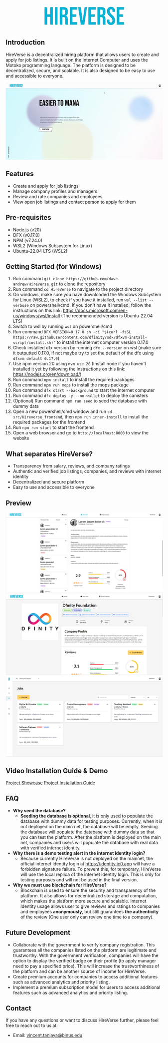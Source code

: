 <p align="center"><a href="https://identity.ic0.app" target="_blank" rel="noopener noreferrer"><img src="./assets/Logo.png" alt="Internet Identity"></a></p>

## Introduction

HireVerse is a decentralized hiring platform that allows users to create and apply for job listings. It is built on the
Internet Computer and uses the Motoko programming language. The platform is designed to be decentralized, secure, and
scalable. It is also designed to be easy to use and accessible to everyone.


<p align="center"><a href="https://identity.ic0.app" target="_blank" rel="noopener noreferrer"><img width="800" src="assets/PreviewGIF.gif" alt="Internet Identity"></a></p>


## Features

- Create and apply for job listings
- Manage company profiles and managers
- Review and rate companies and employees
- View open job listings and contact person to apply for them

## Pre-requisites

- Node.js (v20)
- DFX (v0.17.0)
- NPM (v7.24.0)
- WSL2 (Windows Subsystem for Linux)
- Ubuntu-22.04 LTS (WSL2)

## Getting Started (for Windows)

1. Run command ``git clone https://github.com/dave-andrew/HireVerse.git`` to clone the repository
2. Run command ``cd HireVerse`` to navigate to the project directory
3. On windows, make sure you have downloaded the Windows Subsystem for Linux (WSL2), to check if you have it installed,
   run ``wsl --list --verbose`` on powershell/cmd. If you don't have it installed, follow the instructions on this
   link: https://docs.microsoft.com/en-us/windows/wsl/install (The recommended version is Ubuntu-22.04 LTS)
4. Switch to wsl by running ``wsl`` on powershell/cmd
5. Run
   command ``DFX_VERSION=0.17.0 sh -ci "$(curl -fsSL https://raw.githubusercontent.com/dfinity/sdk/dfxvm-install-script/install.sh)"``
   to install the internet computer version 0.17.0
6. Check installed dfx version by running ``dfx --version`` on wsl (make sure it outputted 0.17.0, if not maybe try to
   set the default of the dfx using ``dfxvm default 0.17.0``)
7. Use npm version 20 using ``nvm use 20`` (Install node if you haven't installed it yet by following the instructions
   on this link: https://nodejs.org/en/download/)
8. Run command ``npm install`` to install the required packages
9. Run command ``npm run mops`` to install the mops package
10. Run command ``dfx start --background`` to start the internet computer
11. Run command ``dfx deploy -y --no-wallet`` to deploy the canisters
12. (Optional) Run command ``npm run seed`` to seed the database with dummy data
13. Open a new powershell/cmd window and run ``cd src/Hireverse_frontend``, then ``npm run inner-install`` to install
    the required packages for the frontend
14. Run ``npm run start`` to start the frontend
15. Open a web browser and go to ``http://localhost:8000`` to view the website

## What separates HireVerse?

- Transparency from salary, reviews, and company ratings
- Authentic and verified job listings, companies, and reviews with internet identity
- Decentralized and secure platform
- Easy to use and accessible to everyone

## Preview

![Image Preview](https://github.com/dave-andrew/HireVerse/blob/master/assets/Preview1.png)
![Image Preview](https://github.com/dave-andrew/HireVerse/blob/master/assets/Preview2.png)
![Image Preview](https://github.com/dave-andrew/HireVerse/blob/master/assets/Preview3.png)

## Video Installation Guide & Demo

[Project Showcase](https://youtu.be/PT00fKtOCz8)
[Project Installation Guide](https://youtu.be/gPCakF4NUjo)


## FAQ

- **Why seed the database?**
    - **Seeding the database is optional**, it is only used to populate the database with dummy data for testing
      purposes.
      Currently, when it is not deployed on the main net, the database will be empty. Seeding the database will populate
      the database with dummy data so that you can test the platform. After the platform is deployed on the main net,
      companies and users will populate the database with real data with verified internet identity.
- **Why there is a demo testing alert in the internet identity login?**
    - Because currently HireVerse is not deployed on the mainnet, the official internet identity login
      at https://identity.ic0.app will have a forbidden signature failure. To prevent this, for temporary, HireVerse
      will use the local replica of the internet identity login. This is only for testing purposes and will not be used
      in the final version.
- **Why we must use blockchain for HireVerse?**
    - Blockchain is used to ensure the security and transparency of the platform. It also allows for decentralized
      storage and computation, which makes the platform more secure and scalable. Internet Identity usage allows user to
      give reviews and ratings to companies and employees **anonymously**, but still guarantees **the authenticity** of
      the
      review (One user only can review one time to a company).

## Future Development

- Collaborate with the government to verify company registration. This guarantees all the companies listed on the
  platform are legitimate and trustworthy. With the government verification, companies will have the option to display
  the verified badge on their profile (to apply manager need to pay a specified price). This will increase the
  trustworthiness of the platform and can be another source of income for HireVerse.
- Create premium accounts for companies to access additional features such as advanced analytics and priority listing.
- Implement a premium subscription model for users to access additional features such as advanced analytics and priority
  listing.

## Contact

If you have any questions or want to discuss HireVerse further, please feel free to reach out to us at:

- Email: vincent.tanjaya@binus.edu
